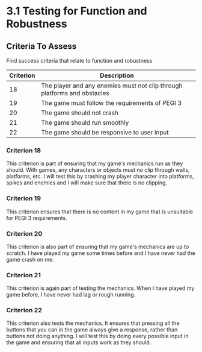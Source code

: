 # 3.1 Testing for Function and Robustness

## Criteria To Assess

Find success criteria that relate to function and robustness

| Criterion | Description                                                              |
| --------- | ------------------------------------------------------------------------ |
| 18        | The player and any enemies must not clip through platforms and obstacles |
| 19        | The game must follow the requirements of PEGI 3                          |
| 20        | The game should not crash                                                |
| 21        | The game should run smoothly                                             |
| 22        | The game should be responsive to user input                              |

### Criterion 18

This criterion is part of ensuring that my game's mechanics run as they should. With games, any characters or objects must no clip through walls, platforms, etc. I will test this by crashing my player character into platforms, spikes and enemies and I will make sure that there is no clipping.

### Criterion 19

This criterion ensures that there is no content in my game that is unsuitable for PEGI 3 requirements.

### Criterion 20

This criterion is also part of ensuring that my game's mechanics are up to scratch. I have played my game some times before and I have never had the game crash on me.

### Criterion 21

This criterion is again part of testing the mechanics. When I have played my game before, I have never had lag or rough running.

### Criterion 22

This criterion also tests the mechanics. It ensures that pressing all the buttons that you can in the game always give a response, rather than buttons not doing anything. I will test this by doing every possible input in the game and ensuring that all inputs work as they should.
